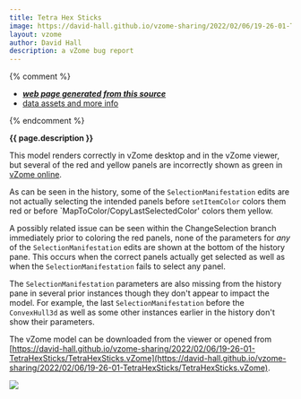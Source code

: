 ```yaml
---
title: Tetra Hex Sticks
image: https://david-hall.github.io/vzome-sharing/2022/02/06/19-26-01-TetraHexSticks/TetraHexSticks.png
layout: vzome
author: David Hall
description: a vZome bug report
---
```


{% comment %}
 - [***web page generated from this source***][post]
 - [data assets and more info][github]

[post]: <https://david-hall.github.io/vzome-sharing/2022/02/06/TetraHexSticks-19-26-01.html>
[github]: <https://github.com/david-hall/vzome-sharing/tree/main/2022/02/06/19-26-01-TetraHexSticks/>
{% endcomment %}

__{{ page.description }}__

This model renders correctly in vZome desktop and in the vZome viewer, but several of the red and yellow panels are incorrectly shown as green in [vZome online](https://www.vzome.com/app/).

As can be seen in the history, some of the `SelectionManifestation` edits are not actually selecting the intended panels before `setItemColor` colors them red or before `MapToColor/CopyLastSelectedColor' colors them yellow.

A possibly related issue can be seen within the ChangeSelection branch immediately prior to coloring the red panels, none of the parameters for _any_ of the `SelectionManifestation` edits are shown at the bottom of the history pane. This occurs when the correct panels actually get selected as well as when the `SelectionManifestation` fails to select any panel.

The `SelectionManifestation` parameters are also missing from the history pane in several prior instances though they don't appear to impact the model. For example, the last `SelectionManifestation` before the `ConvexHull3d` as well as some other instances earlier in the history don't show their parameters.

The vZome model can be downloaded from the viewer or opened from [https://david-hall.github.io/vzome-sharing/2022/02/06/19-26-01-TetraHexSticks/TetraHexSticks.vZome](https://david-hall.github.io/vzome-sharing/2022/02/06/19-26-01-TetraHexSticks/TetraHexSticks.vZome).

<vzome-viewer style="width: 100%; height: 65vh;"
       src="https://david-hall.github.io/vzome-sharing/2022/02/06/19-26-01-TetraHexSticks/TetraHexSticks.vZome" >
  <img src="https://david-hall.github.io/vzome-sharing/2022/02/06/19-26-01-TetraHexSticks/TetraHexSticks.png" />
</vzome-viewer>
